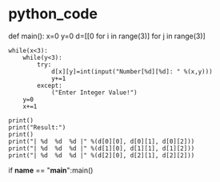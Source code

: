 # python_code


def main():
    x=0
    y=0
    d=[[0 for i in range(3)] for j in range(3)]
    

    while(x<3):
        while(y<3):
            try:
                d[x][y]=int(input("Number[%d][%d]: " %(x,y)))
                y+=1
            except:
                ("Enter Integer Value!")
        y=0
        x+=1

    print()
    print("Result:")
    print()
    print("| %d  %d  %d |" %(d[0][0], d[0][1], d[0][2]))
    print("| %d  %d  %d |" %(d[1][0], d[1][1], d[1][2]))
    print("| %d  %d  %d |" %(d[2][0], d[2][1], d[2][2]))



if __name__ == "__main__":main()

